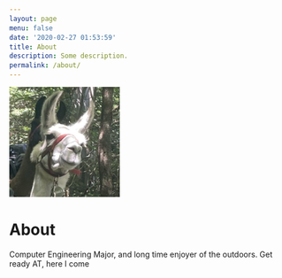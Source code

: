 ```yaml
---
layout: page
menu: false
date: '2020-02-27 01:53:59'
title: About
description: Some description.
permalink: /about/
---
```


<img class="img-rounded" src="/assets/img/uploads/IMG_6994_Original.jpg" alt="Hudson Brock" width="200">

# About

Computer Engineering Major, and long time enjoyer of the outdoors. Get ready AT, here I come

